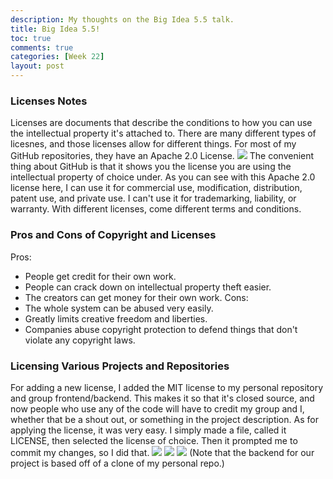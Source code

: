 ```yaml
---
description: My thoughts on the Big Idea 5.5 talk.
title: Big Idea 5.5!
toc: true
comments: true
categories: [Week 22]
layout: post  
---
```

### Licenses Notes
Licenses are documents that describe the conditions to how you can use the intellectual property it's attached to. There are many different types of licesnes, and those licenses allow for different things. For most of my GitHub repositories, they have an Apache 2.0 License. 
![]({{site.baseurl}}/images/licenseimg.png)
The convenient thing about GitHub is that it shows you the license you are using the intellectual property of choice under. As you can see with this Apache 2.0 license here, I can use it for commercial use, modification, distribution, patent use, and private use. I can't use it for trademarking, liability, or warranty. With different licenses, come different terms and conditions.

### Pros and Cons of Copyright and Licenses
Pros:
- People get credit for their own work.
- People can crack down on intellectual property theft easier.
- The creators can get money for their own work.
Cons:
- The whole system can be abused very easily.
- Greatly limits creative freedom and liberties.
- Companies abuse copyright protection to defend things that don't violate any copyright laws.

### Licensing Various Projects and Repositories
For adding a new license, I added the MIT license to my personal repository and group frontend/backend. This makes it so that it's closed source, and now people who use any of the code will have to credit my group and I, whether that be a shout out, or something in the project description. As for applying the license, it was very easy. I simply made a file, called it LICENSE, then selected the license of choice. Then it prompted me to commit my changes, so I did that.
![]({{site.baseurl}}/images/proofOfLicensing.jpg)
![]({{site.baseurl}}/images/proofOfLicensing2.jpg)
![]({{site.baseurl}}/images/proofOfLicensing3.jpg)
(Note that the backend for our project is based off of a clone of my personal repo.)